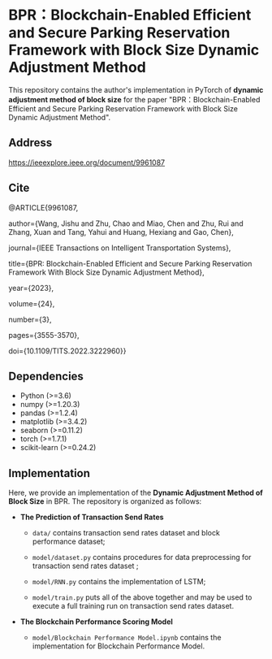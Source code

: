 # BPR：Blockchain-Enabled Efficient and Secure Parking Reservation Framework with Block Size Dynamic Adjustment Method

This repository contains the author's implementation in PyTorch of **dynamic adjustment method of block size** for the paper "BPR：Blockchain-Enabled Efficient and Secure Parking Reservation Framework with Block Size Dynamic Adjustment Method".

## Address
https://ieeexplore.ieee.org/document/9961087
## Cite
@ARTICLE{9961087,

  author={Wang, Jishu and Zhu, Chao and Miao, Chen and Zhu, Rui and Zhang, Xuan and Tang, Yahui and Huang, Hexiang and Gao, Chen},
  
  journal={IEEE Transactions on Intelligent Transportation Systems}, 
  
  title={BPR: Blockchain-Enabled Efficient and Secure Parking Reservation Framework With Block Size Dynamic Adjustment Method}, 
  
  year={2023},
  
  volume={24},
  
  number={3},
  
  pages={3555-3570},
  
  doi={10.1109/TITS.2022.3222960}}

## Dependencies

- Python (>=3.6)
- numpy (>=1.20.3)
- pandas (>=1.2.4)
- matplotlib (>=3.4.2)
- seaborn (>=0.11.2)
- torch (>=1.7.1)
- scikit-learn (>=0.24.2)

## Implementation

Here, we provide an implementation of the **Dynamic Adjustment Method of Block Size** in BPR. The repository is organized as follows:

- **The Prediction of Transaction Send Rates**

  - `data/` contains transaction send rates dataset and block performance dataset;

  - `model/dataset.py` contains procedures for data preprocessing for transaction send rates dataset ;

  - `model/RNN.py` contains the implementation of LSTM;

  - `model/train.py` puts all of the above together and may be used to execute a full training run on transaction send rates dataset.

- **The Blockchain Performance Scoring Model**

  - `model/Blockchain Performance Model.ipynb` contains the implementation for Blockchain Performance Model.
